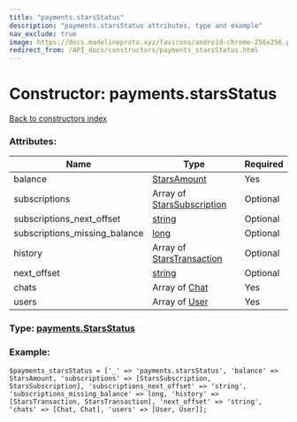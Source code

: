```yaml
---
title: "payments.starsStatus"
description: "payments.starsStatus attributes, type and example"
nav_exclude: true
image: https://docs.madelineproto.xyz/favicons/android-chrome-256x256.png
redirect_from: /API_docs/constructors/payments_starsStatus.html
---
```

# Constructor: payments.starsStatus  
[Back to constructors index](/API_docs/constructors/index.html)



### Attributes:

| Name     |    Type       | Required |
|----------|---------------|----------|
|balance|[StarsAmount](/API_docs/types/StarsAmount.html) | Yes|
|subscriptions|Array of [StarsSubscription](/API_docs/types/StarsSubscription.html) | Optional|
|subscriptions\_next\_offset|[string](/API_docs/types/string.html) | Optional|
|subscriptions\_missing\_balance|[long](/API_docs/types/long.html) | Optional|
|history|Array of [StarsTransaction](/API_docs/types/StarsTransaction.html) | Optional|
|next\_offset|[string](/API_docs/types/string.html) | Optional|
|chats|Array of [Chat](/API_docs/types/Chat.html) | Yes|
|users|Array of [User](/API_docs/types/User.html) | Yes|



### Type: [payments.StarsStatus](/API_docs/types/payments.StarsStatus.html)


### Example:

```
$payments_starsStatus = ['_' => 'payments.starsStatus', 'balance' => StarsAmount, 'subscriptions' => [StarsSubscription, StarsSubscription], 'subscriptions_next_offset' => 'string', 'subscriptions_missing_balance' => long, 'history' => [StarsTransaction, StarsTransaction], 'next_offset' => 'string', 'chats' => [Chat, Chat], 'users' => [User, User]];
```  
